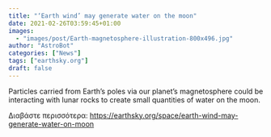 ```yaml
---
title: "‘Earth wind’ may generate water on the moon"
date: 2021-02-26T03:59:45+01:00
images:
  - "images/post/Earth-magnetosphere-illustration-800x496.jpg"
author: "AstroBot"
categories: ["News"]
tags: ["earthsky.org"]
draft: false
---
```


Particles carried from Earth’s poles via our planet’s magnetosphere could be interacting with lunar rocks to create small quantities of water on the moon.

Διαβάστε περισσότερα: https://earthsky.org/space/earth-wind-may-generate-water-on-moon
